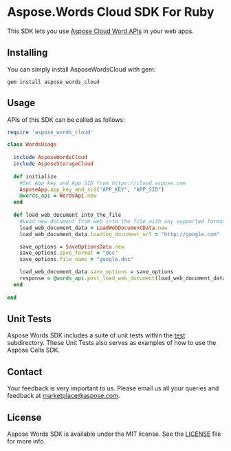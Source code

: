 # Aspose.Words Cloud SDK For Ruby
This SDK lets you use [Aspose Cloud Word APIs](http://www.aspose.com/cloud/word-api.aspx) in your web apps.

## Installing
You can simply install AsposeWordsCloud with gem:

`gem install aspose_words_cloud`

## Usage
APIs of this SDK can be called as follows:

```ruby
require 'aspose_words_cloud'

class WordsUsage
  
  include AsposeWordsCloud
  include AsposeStorageCloud
	
  def initialize
    #Get App key and App SID from https://cloud.aspose.com
    AsposeApp.app_key_and_sid("APP_KEY", "APP_SID")
    @words_api = WordsApi.new  
  end
  
  def load_web_document_into_the_file
    #Load new document from web into the file with any supported format of data.
    load_web_document_data = LoadWebDocumentData.new
    load_web_document_data.loading_document_url = "http://google.com"

    save_options = SaveOptionsData.new
    save_options.save_format = "doc"
    save_options.file_name = "google.doc"

    load_web_document_data.save_options = save_options
    response = @words_api.post_load_web_document(load_web_document_data)
  end
  
end
```
## Unit Tests
Aspose Words SDK includes a suite of unit tests within the [test](https://github.com/asposewords/Aspose_Words_Cloud/blob/master/SDKs/Aspose.Words_Cloud_SDK_For_Ruby/test/words_tests.rb) subdirectory. These Unit Tests also serves as examples of how to use the Aspose Cells SDK.

## Contact
Your feedback is very important to us. Please email us all your queries and feedback at marketplace@aspose.com.

## License
Aspose Words SDK is available under the MIT license. See the [LICENSE](https://github.com/asposewords/Aspose_Words_Cloud/blob/master/SDKs/Aspose.Words_Cloud_SDK_For_Ruby/LICENSE) file for more info.
